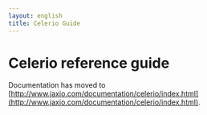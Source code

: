 ```yaml
---
layout: english
title: Celerio Guide 
---
```


Celerio reference guide
=======================

Documentation has moved to [http://www.jaxio.com/documentation/celerio/index.html](http://www.jaxio.com/documentation/celerio/index.html).
